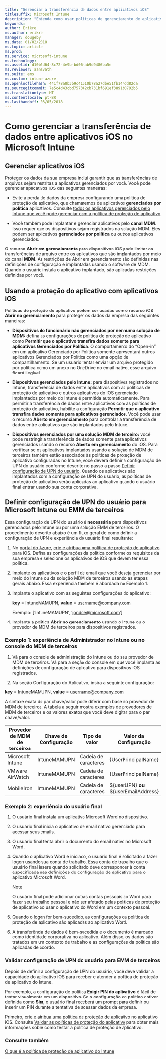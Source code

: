 ```yaml
---
title: "Gerenciar a transferência de dados entre aplicativos iOS"
titlesuffix: Microsoft Intune
description: "Entenda como usar políticas de gerenciamento de aplicativo móvel no Microsoft Intune para gerenciar transferências de dados entre aplicativos."
keywords: 
author: Erikre
ms.author: erikre
manager: dougeby
ms.date: 01/02/2018
ms.topic: article
ms.prod: 
ms.service: microsoft-intune
ms.technology: 
ms.assetid: d10b2d64-8c72-4e9b-bd06-ab9d9486ba5e
ms.reviewer: aanavath
ms.suite: ems
ms.custom: intune-azure
ms.openlocfilehash: 441f78a8b3b9c41610b78a27dbe51fb144dd82da
ms.sourcegitcommit: 7e5c4d43cbd757342cb731bf691ef3891b0792b5
ms.translationtype: HT
ms.contentlocale: pt-BR
ms.lasthandoff: 03/05/2018
---
```

# <a name="how-to-manage-data-transfer-between-ios-apps-in-microsoft-intune"></a>Como gerenciar a transferência de dados entre aplicativos iOS no Microsoft Intune
## <a name="manage-ios-apps"></a>Gerenciar aplicativos iOS
Proteger os dados da sua empresa inclui garantir que as transferências de arquivos sejam restritas a aplicativos gerenciados por você.  Você pode gerenciar aplicativos iOS das seguintes maneiras:

-   Evite a perda de dados da empresa configurando uma política de proteção de aplicativo, que chamaremos de aplicativos **gerenciados por política** aplicativos. Consulte [todos os aplicativos gerenciados pelo Intune que você pode gerenciar com a política de proteção de aplicativo](https://www.microsoft.com/cloud-platform/microsoft-intune-apps)

-   Você também pode implantar e gerenciar aplicativos pelo **canal MDM**.  Isso requer que os dispositivos sejam registrados na solução MDM. Eles podem ser aplicativos **gerenciados por política** ou outros aplicativos gerenciados.

O recurso **Abrir em gerenciamento** para dispositivos iOS pode limitar as transferências de arquivo entre os aplicativos que são implantados por meio do canal **MDM**. As restrições de Abrir em gerenciamento são definidas nas definições de configuração e implantadas usando o software de MDM.  Quando o usuário instala o aplicativo implantado, são aplicadas restrições definidas por você.

##  <a name="using-app-protection-with-ios-apps"></a>Usando a proteção do aplicativo com aplicativos iOS
Políticas de proteção de aplicativo podem ser usadas com o recurso iOS **Abrir no gerenciamento** para proteger os dados da empresa das seguintes maneiras:

-   **Dispositivos do funcionário não gerenciados por nenhuma solução de MDM:** defina as configurações de política de proteção de aplicativo como **Permitir que o aplicativo transfira dados somente para aplicativos Gerenciados por Política**. O comportamento do “Open-in” em um aplicativo Gerenciado por Política somente apresentará outros aplicativos Gerenciados por Política como uma opção de compartilhamento. Se um usuário tentar enviar um arquivo protegido por política como um anexo no OneDrive no email nativo, esse arquivo ficará ilegível.

-   **Dispositivos gerenciados pelo Intune:** para dispositivos registrados no Intune, transferência de dados entre aplicativos com as políticas de proteção de aplicativo e outros aplicativos do iOS gerenciado implantados por meio do Intune é permitida automaticamente. Para permitir a transferência de dados entre aplicativos com as políticas de proteção de aplicativo, habilite a configuração **Permitir que o aplicativo transfira dados somente para aplicativos gerenciados**. Você pode usar o recurso **Aberto em gerenciamento** para controlar a transferência de dados entre aplicativos que são implantados pelo Intune.   

-   **Dispositivos gerenciados por uma solução MDM de terceiro:** você pode restringir a transferência de dados somente para aplicativos gerenciados usando o recurso **Aberto em gerenciamento** do iOS.
Para verificar se os aplicativos implantados usando a solução de MDM de terceiros também estão associados às políticas de proteção de aplicativo configuradas no Intune, você deverá definir a configuração de UPN do usuário conforme descrito no passo a passo [Definir configuração de UPN do usuário](#configure-user-upn-setting-for-third-party-emm).  Quando os aplicativos são implantados com a configuração de UPN do usuário, as políticas de proteção de aplicativo serão aplicadas ao aplicativo quando o usuário final entrar usando sua conta corporativa.

## <a name="configure-user-upn-setting-for-microsoft-intune-or-third-party-emm"></a>Definir configuração de UPN do usuário para Microsoft Intune ou EMM de terceiros
Essa configuração de UPN do usuário é **necessária** para dispositivos gerenciados pelo Intune ou por uma solução EMM de terceiros. O procedimento descrito abaixo é um fluxo geral de como definir a configuração de UPN e experiência do usuário final resultante:

1.  No [portal do Azure](https://portal.azure.com), [crie e atribua uma política de proteção de aplicativo](app-protection-policies.md) para iOS. Defina as configurações da política conforme os requisitos da sua empresa e selecione os aplicativos de iOS que devem ter essa política.

2.  Implante os aplicativos e o perfil de email que você deseja gerenciar por meio do Intune ou da solução MDM de terceiros usando as etapas gerais abaixo. Essa experiência também é abordada no Exemplo 1.

3.  Implante o aplicativo com as seguintes configurações do aplicativo:

      **key** = IntuneMAMUPN,  **value** = <username@company.com>

      Exemplo: [‘IntuneMAMUPN’, ‘jondoe@microsoft.com’]

4.  Implante a política **Abrir no gerenciamento** usando o Intune ou o provedor de MDM de terceiros para dispositivos registrados.


### <a name="example-1-admin-experience-in-intune-or-third-party-mdm-console"></a>Exemplo 1: experiência de Administrador no Intune ou no console do MDM de terceiros

1. Vá para o console de administração do Intune ou do seu provedor de MDM de terceiros. Vá para a seção do console em que você implanta as definições de configuração de aplicativo para dispositivos iOS registrados.

2. Na seção Configuração do Aplicativo, insira a seguinte configuração:

  **key** = IntuneMAMUPN,  **value** = <username@company.com>

  A sintaxe exata do par chave/valor pode diferir com base no provedor de MDM de terceiros. A tabela a seguir mostra exemplos de provedores de MDM de terceiros e os valores exatos que você deve digitar para o par chave/valor.

|Provedor de MDM de terceiros| Chave de Configuração | Tipo de valor | Valor da Configuração|
| ------- | ---- | ---- | ---- |
|Microsoft Intune| IntuneMAMUPN | Cadeia de caracteres | {UserPrincipalName}|
|VMware AirWatch| IntuneMAMUPN | Cadeia de caracteres | {UserPrincipalName}|
|MobileIron | IntuneMAMUPN | Cadeia de caracteres | ${userUPN} **ou** ${userEmailAddress} |


### <a name="example-2-end-user-experience"></a>Exemplo 2: experiência do usuário final

1.  O usuário final instala um aplicativo Microsoft Word no dispositivo.

2.  O usuário final inicia o aplicativo de email nativo gerenciado para acessar seus emails.

3.  O usuário final tenta abrir o documento do email nativo no Microsoft Word.

4.  Quando o aplicativo Word é iniciado, o usuário final é solicitado a fazer logon usando sua conta de trabalho.  Essa conta de trabalho que o usuário final insere quando solicitado deve corresponder à conta especificada nas definições de configuração de aplicativo para o aplicativo Microsoft Word.

    > [!NOTE]
    > O usuário final pode adicionar outras contas pessoais ao Word para fazer seu trabalho pessoal e não ser afetado pelas políticas de proteção de aplicativo ao usar o aplicativo do Word em um contexto pessoal.

5.  Quando o logon for bem-sucedido, as configurações da política de proteção de aplicativo são aplicadas ao aplicativo Word.

6.  A transferência de dados é bem-sucedida e o documento é marcado como identidade corporativa no aplicativo. Além disso, os dados são tratados em um contexto de trabalho e as configurações da política são aplicadas de acordo.

### <a name="validate-user-upn-setting-for-third-party-emm"></a>Validar configuração de UPN do usuário para EMM de terceiros

Depois de definir a configuração de UPN do usuário, você deve validar a capacidade do aplicativo iOS para receber e atender à política de proteção de aplicativo do Intune.

Por exemplo, a configuração de política **Exigir PIN do aplicativo** é fácil de testar visualmente em um dispositivo. Se a configuração de política estiver definida como **Sim**, o usuário final receberá um prompt para definir ou inserir um PIN durante a tentativa de acessar dados da empresa.

Primeiro, [crie e atribua uma política de proteção de aplicativo](app-protection-policies.md) no aplicativo iOS. Consulte [Validar as políticas de proteção do aplicativo](app-protection-policies-validate.md) para obter mais informações sobre como testar a política de proteção de aplicativo.


### <a name="see-also"></a>Consulte também
[O que é a política de proteção de aplicativo do Intune](app-protection-policy.md)
